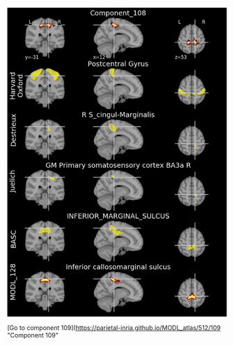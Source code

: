 


![108](preliminary/108.jpg "Component 108")

[Go to component 109](https://parietal-inria.github.io/MODL_atlas/512/109 "Component 109"